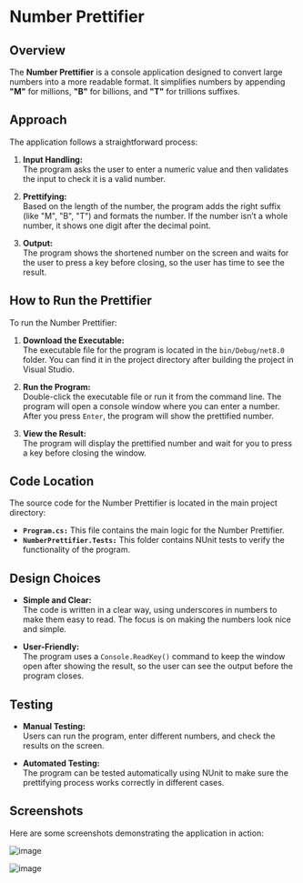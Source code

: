 # Number Prettifier

## Overview

The **Number Prettifier** is a console application designed to convert large numbers into a more readable format. It simplifies numbers by appending **"M"** for millions, **"B"** for billions, and **"T"** for trillions suffixes. 

## Approach

The application follows a straightforward process:

1. **Input Handling:**  
   The program asks the user to enter a numeric value and then validates the input to check it is a valid number.

2. **Prettifying:**  
   Based on the length of the number, the program adds the right suffix (like "M", "B", "T") and formats the number. If the number isn’t a whole number, it shows one digit after the decimal point.

3. **Output:**  
   The program shows the shortened number on the screen and waits for the user to press a key before closing, so the user has time to see the result.

## How to Run the Prettifier

To run the Number Prettifier:

1. **Download the Executable:**  
   The executable file for the program is located in the `bin/Debug/net8.0` folder. You can find it in the project directory after building the project in Visual Studio.

2. **Run the Program:**  
   Double-click the executable file or run it from the command line. The program will open a console window where you can enter a number. After you press `Enter`, the program will show the prettified number.

3. **View the Result:**  
   The program will display the prettified number and wait for you to press a key before closing the window.

## Code Location

The source code for the Number Prettifier is located in the main project directory:

- **`Program.cs:`** This file contains the main logic for the Number Prettifier.
- **`NumberPrettifier.Tests:`** This folder contains NUnit tests to verify the functionality of the program.


## Design Choices

- **Simple and Clear:**  
  The code is written in a clear way, using underscores in numbers to make them easy to read. The focus is on making the numbers look nice and simple.

- **User-Friendly:**  
  The program uses a `Console.ReadKey()` command to keep the window open after showing the result, so the user can see the output before the program closes.

## Testing

- **Manual Testing:**  
  Users can run the program, enter different numbers, and check the results on the screen.

- **Automated Testing:**  
  The program can be tested automatically using NUnit to make sure the prettifying process works correctly in different cases.

## Screenshots

Here are some screenshots demonstrating the application in action:

![image](https://github.com/user-attachments/assets/493372e1-f835-461d-b958-19916e0df62d)

![image](https://github.com/user-attachments/assets/9aabb594-7836-4447-9360-bf2ecb66e433)


